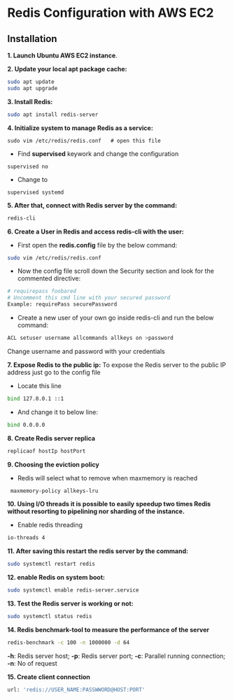 # Redis Configuration with AWS EC2

## Installation
**1. Launch Ubuntu AWS EC2 instance**.

**2. Update your local apt package cache:**
```bash
sudo apt update
sudo apt upgrade
```
**3. Install Redis:**
```bash
sudo apt install redis-server
```
**4. Initialize system to manage Redis as a service:**
```
sudo vim /etc/redis/redis.conf   # open this file
```
* Find **supervised** keywork and change the configuration
```
supervised no
```
* Change to
```
supervised systemd
```
**5. After that, connect with Redis server by the command:**
```bash
redis-cli
```
**6. Create a User in Redis and access redis-cli with the user:**
* First open the **redis.config** file by the below command:
```bash
sudo vim /etc/redis/redis.conf
```
* Now the config file scroll down the Security section and look for the commented directive:
```bash
# requirepass foobared
# Uncomment this cmd line with your secured password
Example: requirePass securePassword
```
* Create a new user of your own go inside redis-cli and run the below command:
```bash
ACL setuser username allcommands allkeys on >password
```
Change username and password with your credentials

**7. Expose Redis to the public ip:**
To expose the Redis server to the public IP address just go to the config file
* Locate this line
```bash
bind 127.0.0.1 ::1
```
* And change it to below line:
```bash
bind 0.0.0.0
```
**8. Create Redis server replica**
```bash
replicaof hostIp hostPort
```
**9. Choosing the eviction policy**
* Redis will select what to remove when maxmemory is reached
```bash
 maxmemory-policy allkeys-lru
``` 
**10. Using I/O threads it is possible to easily speedup two times Redis without resorting to pipelining nor sharding of the instance.**
* Enable redis threading
```bash
io-threads 4
```
**11. After saving this restart the redis server by the command:**
```bash
sudo systemctl restart redis
```
**12. enable Redis on system boot:**
```bash
sudo systemctl enable redis-server.service
```
**13. Test the Redis server is working or not:**
```bash
sudo systemctl status redis
```
**14. Redis benchmark-tool to measure the performance of the server**
```bash
redis-benchmark -c 100 -n 1000000 -d 64
```
**-h**: Redis server host;
**-p**: Redis server port;
**-c**: Parallel running connection;
**-n**: No of request

**15. Create client connection**
```bash
url: 'redis://USER_NAME:PASSWWORD@HOST:PORT'
```
